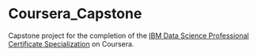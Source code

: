 # Coursera_Capstone
Capstone project for the completion of the [IBM Data Science Professional Certificate Specialization](https://www.coursera.org/specializations/ibm-data-science-professional-certificate) on Coursera.
